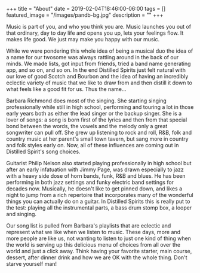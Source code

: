 +++
title =  "About"
date = 2019-02-04T18:46:00-06:00
tags = []
featured_image = "/images/pandb-bg.jpg"
description = ""
+++

Music is part of you, and who you think you are. Music launches you out of that ordinary, day to day life and opens you up, lets your feelings flow. It makes life good. We just may make you happy with our music.
<!-- more -->

While we were pondering this whole idea of being a musical duo the idea of a name for our twosome was always rattling around in the back of our minds. We made lists, got input from friends, tried a band name generating app, and so on, and so on. In the end Distilled Spirits just felt natural with our love of good Scotch and Bourbon and the idea of having an incredibly eclectic variety of music that we like to draw from and then distill it down to what feels like a good fit for us. Thus the name…


Barbara Richmond does most of the singing. She starting singing professionally while still in high school, performing and touring a lot in those early years both as either the lead singer or the backup singer. She is a lover of songs: a song is born first of the lyrics and then from that special bond between the words, the vowels and the melody only a great songwriter can pull off. She grew up listening to rock and roll, R&B, folk and country music at her parent's small town tavern, but sang more in country and folk styles early on. Now, all of these influences are coming out in Distilled Spirit's song choices.


Guitarist Philip Nelson also started playing professionally in high school but after an early infatuation with Jimmy Page, was drawn especially to jazz with a heavy side dose of horn bands, funk, R&B and blues. He has been performing in both jazz settings and funky electric band settings for decades now. Musically, he doesn't like to get pinned down, and likes a night to jump from a rich repertoire that incorporates many of the wonderful things you can actually do on a guitar. In Distilled Spirits this is really put to the test: playing all the instrumental parts, a bass drum stomp box, a looper and singing.


Our song list is pulled from Barbara's playlists that are eclectic and represent what we like when we listen to music. These days, more and more people are like us, not wanting to listen to just one kind of thing when the world is serving up this delicious menu of choices from all over the world and just a click away. Think having your favorite starter, main course, dessert, after dinner drink and how we are OK with the whole thing. Don't starve yourself man!